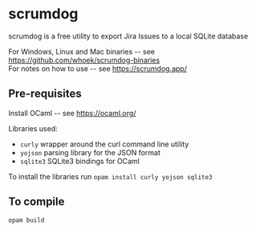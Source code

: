 # scrumdog

scrumdog is a free utility to export Jira Issues to a local SQLite database

For Windows, Linux and Mac binaries -- see <https://github.com/whoek/scrumdog-binaries>    
For notes on how to use -- see <https://scrumdog.app/>   

## Pre-requisites

Install OCaml -- see <https://ocaml.org/>

Libraries used:
- `curly` wrapper around the curl command line utility
- `yojson` parsing library for the JSON format 
- `sqlite3` SQLite3 bindings for OCaml 

To install the libraries run `opam install curly yojson sqlite3`

## To compile

`opam build`


